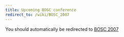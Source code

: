 ```yaml
---
title: Upcoming BOSC conference
redirect_to: /wiki/BOSC_2007
---
```


You should automatically be redirected to [BOSC 2007](/wiki/BOSC_2007)
